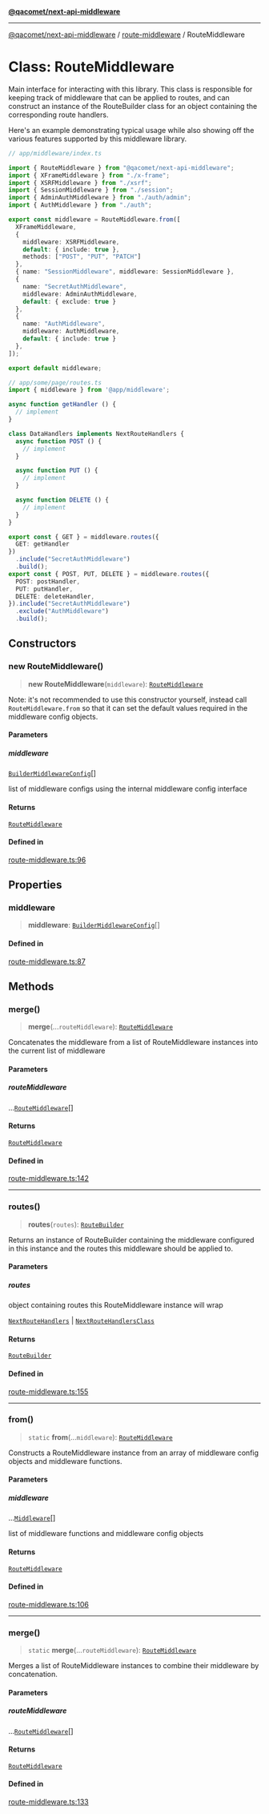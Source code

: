 [**@qacomet/next-api-middleware**](../../README.md)

***

[@qacomet/next-api-middleware](../../modules.md) / [route-middleware](../README.md) / RouteMiddleware

# Class: RouteMiddleware

Main interface for interacting with this library. This class is responsible
for keeping track of middleware that can be applied to routes, and can
construct an instance of the RouteBuilder class for an object containing
the corresponding route handlers.

Here's an example demonstrating typical usage while also showing off the
various features supported by this middleware library.
```ts
// app/middleware/index.ts

import { RouteMiddleware } from "@qacomet/next-api-middleware";
import { XFrameMiddleware } from "./x-frame";
import { XSRFMiddleware } from "./xsrf";
import { SessionMiddleware } from "./session";
import { AdminAuthMiddleware } from "./auth/admin";
import { AuthMiddleware } from "./auth";

export const middleware = RouteMiddleware.from([
  XFrameMiddleware,
  {
    middleware: XSRFMiddleware,
    default: { include: true },
    methods: ["POST", "PUT", "PATCH"]
  },
  { name: "SessionMiddleware", middleware: SessionMiddleware },
  {
    name: "SecretAuthMiddleware",
    middleware: AdminAuthMiddleware,
    default: { exclude: true }
  },
  {
    name: "AuthMiddleware",
    middleware: AuthMiddleware,
    default: { include: true }
  },
]);

export default middleware;

// app/some/page/routes.ts
import { middleware } from '@app/middleware';

async function getHandler () {
  // implement
}

class DataHandlers implements NextRouteHandlers {
  async function POST () {
    // implement
  }

  async function PUT () {
    // implement
  }

  async function DELETE () {
    // implement
  }
}

export const { GET } = middleware.routes({
  GET: getHandler
})
  .include("SecretAuthMiddleware")
  .build();
export const { POST, PUT, DELETE } = middleware.routes({
  POST: postHandler,
  PUT: putHandler,
  DELETE: deleteHandler,
}).include("SecretAuthMiddleware")
  .exclude("AuthMiddleware")
  .build();
```

## Constructors

### new RouteMiddleware()

> **new RouteMiddleware**(`middleware`): [`RouteMiddleware`](RouteMiddleware.md)

Note: it's not recommended to use this constructor yourself, instead call
`RouteMiddleware.from` so that it can set the default values required in
the middleware config objects.

#### Parameters

##### middleware

[`BuilderMiddlewareConfig`](../../types/type-aliases/BuilderMiddlewareConfig.md)[]

list of middleware configs using the internal
middleware config interface

#### Returns

[`RouteMiddleware`](RouteMiddleware.md)

#### Defined in

[route-middleware.ts:96](https://github.com/QAComet/next-api-middleware/blob/6739ab5271f3727ce92c719bfebcda9983182dd7/src/route-middleware.ts#L96)

## Properties

### middleware

> **middleware**: [`BuilderMiddlewareConfig`](../../types/type-aliases/BuilderMiddlewareConfig.md)[]

#### Defined in

[route-middleware.ts:87](https://github.com/QAComet/next-api-middleware/blob/6739ab5271f3727ce92c719bfebcda9983182dd7/src/route-middleware.ts#L87)

## Methods

### merge()

> **merge**(...`routeMiddleware`): [`RouteMiddleware`](RouteMiddleware.md)

Concatenates the middleware from a list of RouteMiddleware instances into
the current list of middleware

#### Parameters

##### routeMiddleware

...[`RouteMiddleware`](RouteMiddleware.md)[]

#### Returns

[`RouteMiddleware`](RouteMiddleware.md)

#### Defined in

[route-middleware.ts:142](https://github.com/QAComet/next-api-middleware/blob/6739ab5271f3727ce92c719bfebcda9983182dd7/src/route-middleware.ts#L142)

***

### routes()

> **routes**(`routes`): [`RouteBuilder`](../../route-builder/classes/RouteBuilder.md)

Returns an instance of RouteBuilder containing the middleware configured
in this instance and the routes this middleware should be applied to.

#### Parameters

##### routes

object containing routes this RouteMiddleware instance
will wrap

[`NextRouteHandlers`](../../types/interfaces/NextRouteHandlers.md) | [`NextRouteHandlersClass`](../../types/type-aliases/NextRouteHandlersClass.md)

#### Returns

[`RouteBuilder`](../../route-builder/classes/RouteBuilder.md)

#### Defined in

[route-middleware.ts:155](https://github.com/QAComet/next-api-middleware/blob/6739ab5271f3727ce92c719bfebcda9983182dd7/src/route-middleware.ts#L155)

***

### from()

> `static` **from**(...`middleware`): [`RouteMiddleware`](RouteMiddleware.md)

Constructs a RouteMiddleware instance from an array of middleware config
objects and middleware functions.

#### Parameters

##### middleware

...[`Middleware`](../../types/type-aliases/Middleware.md)[]

list of middleware functions and middleware config
objects

#### Returns

[`RouteMiddleware`](RouteMiddleware.md)

#### Defined in

[route-middleware.ts:106](https://github.com/QAComet/next-api-middleware/blob/6739ab5271f3727ce92c719bfebcda9983182dd7/src/route-middleware.ts#L106)

***

### merge()

> `static` **merge**(...`routeMiddleware`): [`RouteMiddleware`](RouteMiddleware.md)

Merges a list of RouteMiddleware instances to combine their middleware by
concatenation.

#### Parameters

##### routeMiddleware

...[`RouteMiddleware`](RouteMiddleware.md)[]

#### Returns

[`RouteMiddleware`](RouteMiddleware.md)

#### Defined in

[route-middleware.ts:133](https://github.com/QAComet/next-api-middleware/blob/6739ab5271f3727ce92c719bfebcda9983182dd7/src/route-middleware.ts#L133)
